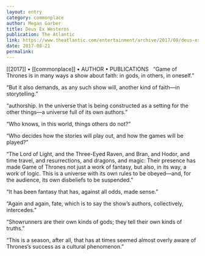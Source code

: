 ```yaml
---
layout: entry
category: commonplace
author: Megan Garber
title: Deus Ex Westeros
publication: The Atlantic
link: https://www.theatlantic.com/entertainment/archive/2017/08/deus-ex-westeros/537480/
date: 2017-08-21
permalink: 
---
```


[[2017]] • [[commonplace]] • AUTHOR • PUBLICATIONS 
 
“Game of Thrones is in many ways a show about faith: in gods, in others, in oneself.”

“But it also demands, as any such show will, another kind of faith—in storytelling.”

“authorship. In the universe that is being constructed as a setting for the other things—a universe full of its own authors.”

“Who knows, in this world, things others do not?”

“Who decides how the stories will play out, and how the games will be played?”

“The Lord of Light, and the Three-Eyed Raven, and Bran, and Hodor, and time travel, and resurrections, and dragons, and magic: Their presence has made Game of Thrones not just a work of fantasy, but also, in its way, a work of logic. This is a universe with its own rules to be obeyed—and, for the audience, its own disbeliefs to be suspended.”

“It has been fantasy that has, against all odds, made sense.”

“Again and again, fate, which is to say the show’s authors, collectively, intercedes.”

“Showrunners are their own kinds of gods; they tell their own kinds of truths.”

“This is a season, after all, that has at times seemed almost overly aware of Thrones’s success as a cultural phenomenon.”


